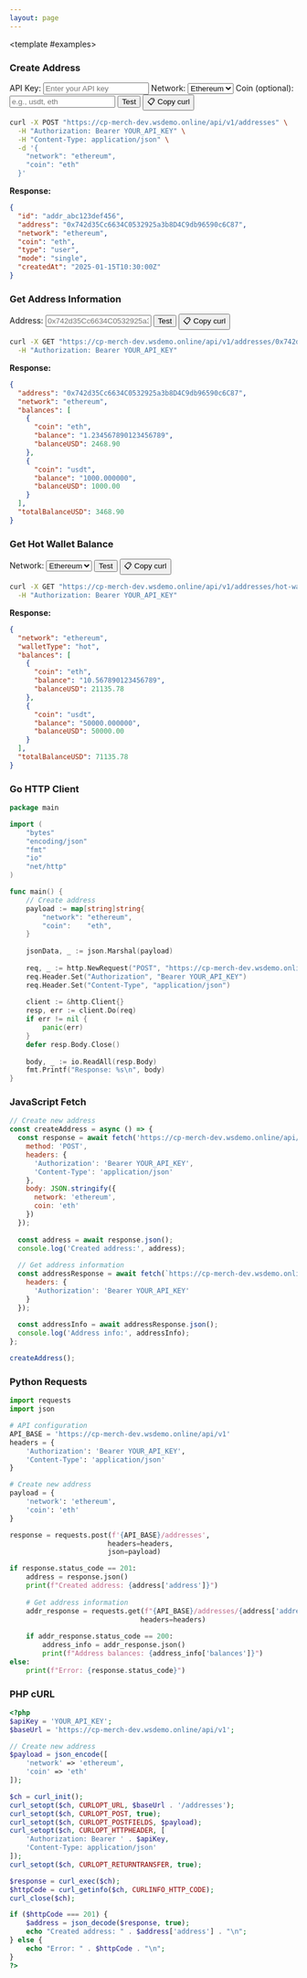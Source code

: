 ```yaml
---
layout: page
---
```


<ApiDoc>
  <template #content>

# Addresses API

The addresses API provides functionality for managing cryptocurrency addresses, service wallets, and grey lists for various blockchain networks.

::: tip Interactive Testing
On this page you can test the API in real time! Enter your API key in the field below and click the "Test" buttons to send requests to the server `https://cp-merch-dev.wsdemo.online/api`.

**If you encounter CORS errors:**
- Use the "📋 Copy curl" buttons to get ready-to-use commands
- Execute commands in terminal or use Postman
- Install a browser extension to disable CORS (e.g., "CORS Unblock")
:::

## Overview

The addresses API allows you to:
- Create new addresses for specific networks and coins
- Retrieve address information and balances
- Manage service wallets (hot, cold, token collector)
- Handle grey list addresses for security
- Get balances for different wallet types

## Authentication

Different endpoints require different levels of authentication:
- **CLIENT_API_KEY**: For basic operations like creating addresses and checking balances
- **ADMIN_API_KEY**: For administrative operations like managing service wallets
- **Bearer token**: Alternative authentication method for all operations

<ApiMethod 
  method="POST"
  endpoint="/v1/addresses"
  title="Create Address"
  description="Creates a new address for a certain network and coin (optional). If coin is not provided then address will be generated for all coins of provided network."
  :parameters="[
    { name: 'network', type: 'string', required: true, description: 'Network slug (e.g., bitcoin, ethereum, tron)' },
    { name: 'coin', type: 'string', required: false, description: 'Coin slug (optional, if not provided - generates for all network coins)' },
    { name: 'mode', type: 'string', required: false, description: 'Address mode: single, common, cross' },
    { name: 'type', type: 'string', required: false, description: 'Address type: user, hot, cold, collector' }
  ]"
  :responses="[
    { status: '201 Created', description: 'Address successfully created' },
    { status: '400 Bad Request', description: 'Invalid request parameters' }
  ]"
/>

<ApiMethod 
  method="GET"
  endpoint="/v1/addresses/{address}"
  title="Get Address"
  description="Returns specified address with balance information."
  :parameters="[
    { name: 'address', type: 'string', required: true, description: 'The cryptocurrency address to retrieve' }
  ]"
  :responses="[
    { status: '200 OK', description: 'Address information retrieved' },
    { status: '400 Bad Request', description: 'Invalid address format' },
    { status: '404 Not Found', description: 'Address not found' }
  ]"
/>

<ApiMethod 
  method="GET"
  endpoint="/v1/addresses/hot-wallet/{network}"
  title="Get Hot Wallet Balance"
  description="Returns the balance of the withdrawal (hot) wallet for specified network."
  :parameters="[
    { name: 'network', type: 'string', required: true, description: 'Network slug (e.g., bitcoin, ethereum, tron)' }
  ]"
  :responses="[
    { status: '200 OK', description: 'Hot wallet balance retrieved' },
    { status: '400 Bad Request', description: 'Invalid network' }
  ]"
/>

<ApiMethod 
  method="GET"
  endpoint="/v1/addresses/service-wallet/{network}"
  title="Get Service Wallet Balance"
  description="Returns the balance of the service (token collector) wallet for specified network."
  :parameters="[
    { name: 'network', type: 'string', required: true, description: 'Network slug (e.g., bitcoin, ethereum, tron)' }
  ]"
  :responses="[
    { status: '200 OK', description: 'Service wallet balance retrieved' },
    { status: '400 Bad Request', description: 'Invalid network' }
  ]"
/>

<ApiMethod 
  method="GET"
  endpoint="/v1/addresses/cold-wallet/{network}"
  title="Get Cold Wallet Balance"
  description="Returns the balance of the cold wallet for specified network."
  :parameters="[
    { name: 'network', type: 'string', required: true, description: 'Network slug (e.g., bitcoin, ethereum, tron)' },
    { name: 'coin', type: 'string', required: false, description: 'Optional coin parameter to filter by specific coin' }
  ]"
  :responses="[
    { status: '200 OK', description: 'Cold wallet balance retrieved' },
    { status: '400 Bad Request', description: 'Invalid network or coin' }
  ]"
/>

<ApiMethod 
  method="POST"
  endpoint="/v1/addresses/service-wallets"
  title="Register Service Wallet"
  description="Register a service wallet for a certain network. For cold wallet need provide only an address. For rest wallets may provide an address and private key, otherwise the wallet will be created and address and private key will be returned."
  :parameters="[
    { name: 'network', type: 'string', required: true, description: 'Network slug' },
    { name: 'type', type: 'string', required: true, description: 'Wallet type: hot, cold, tokens_collector' },
    { name: 'address', type: 'string', required: false, description: 'Wallet address (required for cold wallets)' },
    { name: 'privateKey', type: 'string', required: false, description: 'Private key (optional, will be generated if not provided)' }
  ]"
  :responses="[
    { status: '201 Created', description: 'Service wallet registered successfully' },
    { status: '400 Bad Request', description: 'Invalid parameters' }
  ]"
/>

<ApiMethod 
  method="GET"
  endpoint="/v1/addresses/grey-list"
  title="Get Grey List"
  description="Returns the list of grey-listed addresses for security monitoring."
  :responses="[
    { status: '200 OK', description: 'Grey list retrieved' }
  ]"
/>

<ApiMethod 
  method="POST"
  endpoint="/v1/addresses/grey-list"
  title="Register Grey Address"
  description="Register a grey address for a certain network for security monitoring."
  :parameters="[
    { name: 'network', type: 'string', required: true, description: 'Network slug' },
    { name: 'address', type: 'string', required: true, description: 'Address to add to grey list' },
    { name: 'reason', type: 'string', required: false, description: 'Reason for grey listing' }
  ]"
  :responses="[
    { status: '201 Created', description: 'Grey address registered' },
    { status: '400 Bad Request', description: 'Invalid parameters' }
  ]"
/>

<ApiMethod 
  method="DELETE"
  endpoint="/v1/addresses/grey-list"
  title="Delete Grey Address"
  description="Delete the grey address for a certain network."
  :parameters="[
    { name: 'network', type: 'string', required: true, description: 'Network slug' },
    { name: 'address', type: 'string', required: true, description: 'Address to remove from grey list' }
  ]"
  :responses="[
    { status: '200 OK', description: 'Grey address deleted' },
    { status: '400 Bad Request', description: 'Invalid parameters' },
    { status: '404 Not Found', description: 'Address not found in grey list' }
  ]"
/>

  </template>

  <template #examples>

<div class="example-block" data-lang="curl">

### Create Address

<div class="api-demo">
  <div class="demo-controls">
    <label for="api-key">API Key:</label>
    <input type="text" id="api-key" placeholder="Enter your API key" />
    <label for="address-network">Network:</label>
    <select id="address-network">
      <option value="bitcoin">Bitcoin</option>
      <option value="ethereum" selected>Ethereum</option>
      <option value="tron">Tron</option>
      <option value="bsc">BSC</option>
      <option value="polygon">Polygon</option>
    </select>
    <label for="address-coin">Coin (optional):</label>
    <input type="text" id="address-coin" placeholder="e.g., usdt, eth" />
    <button onclick="testCreateAddress()" class="test-button">Test</button>
    <button onclick="copyCurlCommand('/addresses', {method: 'POST', body: JSON.stringify({network: 'ethereum', coin: 'eth'})})" class="copy-curl-button">📋 Copy curl</button>
  </div>
</div>

```bash
curl -X POST "https://cp-merch-dev.wsdemo.online/api/v1/addresses" \
  -H "Authorization: Bearer YOUR_API_KEY" \
  -H "Content-Type: application/json" \
  -d '{
    "network": "ethereum",
    "coin": "eth"
  }'
```

**Response:**
```json
{
  "id": "addr_abc123def456",
  "address": "0x742d35Cc6634C0532925a3b8D4C9db96590c6C87",
  "network": "ethereum",
  "coin": "eth",
  "type": "user",
  "mode": "single",
  "createdAt": "2025-01-15T10:30:00Z"
}
```

### Get Address Information

<div class="api-demo">
  <div class="demo-controls">
    <label for="get-address">Address:</label>
    <input type="text" id="get-address" placeholder="0x742d35Cc6634C0532925a3b8D4C9db96590c6C87" />
    <button onclick="testGetAddress()" class="test-button">Test</button>
    <button onclick="copyCurlCommand('/addresses/0x742d35Cc6634C0532925a3b8D4C9db96590c6C87', {method: 'GET'})" class="copy-curl-button">📋 Copy curl</button>
  </div>
</div>

```bash
curl -X GET "https://cp-merch-dev.wsdemo.online/api/v1/addresses/0x742d35Cc6634C0532925a3b8D4C9db96590c6C87" \
  -H "Authorization: Bearer YOUR_API_KEY"
```

**Response:**
```json
{
  "address": "0x742d35Cc6634C0532925a3b8D4C9db96590c6C87",
  "network": "ethereum",
  "balances": [
    {
      "coin": "eth",
      "balance": "1.234567890123456789",
      "balanceUSD": 2468.90
    },
    {
      "coin": "usdt",
      "balance": "1000.000000",
      "balanceUSD": 1000.00
    }
  ],
  "totalBalanceUSD": 3468.90
}
```

### Get Hot Wallet Balance

<div class="api-demo">
  <div class="demo-controls">
    <label for="hot-wallet-network">Network:</label>
    <select id="hot-wallet-network">
      <option value="bitcoin">Bitcoin</option>
      <option value="ethereum" selected>Ethereum</option>
      <option value="tron">Tron</option>
    </select>
    <button onclick="testGetHotWallet()" class="test-button">Test</button>
    <button onclick="copyCurlCommand('/addresses/hot-wallet/ethereum', {method: 'GET'})" class="copy-curl-button">📋 Copy curl</button>
  </div>
</div>

```bash
curl -X GET "https://cp-merch-dev.wsdemo.online/api/v1/addresses/hot-wallet/ethereum" \
  -H "Authorization: Bearer YOUR_API_KEY"
```

**Response:**
```json
{
  "network": "ethereum",
  "walletType": "hot",
  "balances": [
    {
      "coin": "eth",
      "balance": "10.567890123456789",
      "balanceUSD": 21135.78
    },
    {
      "coin": "usdt",
      "balance": "50000.000000",
      "balanceUSD": 50000.00
    }
  ],
  "totalBalanceUSD": 71135.78
}
```

</div>

<div class="example-block" data-lang="go">

### Go HTTP Client

```go
package main

import (
    "bytes"
    "encoding/json"
    "fmt"
    "io"
    "net/http"
)

func main() {
    // Create address
    payload := map[string]string{
        "network": "ethereum",
        "coin":    "eth",
    }
    
    jsonData, _ := json.Marshal(payload)
    
    req, _ := http.NewRequest("POST", "https://cp-merch-dev.wsdemo.online/api/v1/addresses", bytes.NewBuffer(jsonData))
    req.Header.Set("Authorization", "Bearer YOUR_API_KEY")
    req.Header.Set("Content-Type", "application/json")
    
    client := &http.Client{}
    resp, err := client.Do(req)
    if err != nil {
        panic(err)
    }
    defer resp.Body.Close()
    
    body, _ := io.ReadAll(resp.Body)
    fmt.Printf("Response: %s\n", body)
}
```

</div>

<div class="example-block" data-lang="javascript">

### JavaScript Fetch

```javascript
// Create new address
const createAddress = async () => {
  const response = await fetch('https://cp-merch-dev.wsdemo.online/api/v1/addresses', {
    method: 'POST',
    headers: {
      'Authorization': 'Bearer YOUR_API_KEY',
      'Content-Type': 'application/json'
    },
    body: JSON.stringify({
      network: 'ethereum',
      coin: 'eth'
    })
  });
  
  const address = await response.json();
  console.log('Created address:', address);
  
  // Get address information
  const addressResponse = await fetch(`https://cp-merch-dev.wsdemo.online/api/v1/addresses/${address.address}`, {
    headers: {
      'Authorization': 'Bearer YOUR_API_KEY'
    }
  });
  
  const addressInfo = await addressResponse.json();
  console.log('Address info:', addressInfo);
};

createAddress();
```

</div>

<div class="example-block" data-lang="python">

### Python Requests

```python
import requests
import json

# API configuration
API_BASE = 'https://cp-merch-dev.wsdemo.online/api/v1'
headers = {
    'Authorization': 'Bearer YOUR_API_KEY',
    'Content-Type': 'application/json'
}

# Create new address
payload = {
    'network': 'ethereum',
    'coin': 'eth'
}

response = requests.post(f'{API_BASE}/addresses', 
                        headers=headers, 
                        json=payload)

if response.status_code == 201:
    address = response.json()
    print(f"Created address: {address['address']}")
    
    # Get address information
    addr_response = requests.get(f"{API_BASE}/addresses/{address['address']}", 
                                headers=headers)
    
    if addr_response.status_code == 200:
        address_info = addr_response.json()
        print(f"Address balances: {address_info['balances']}")
else:
    print(f"Error: {response.status_code}")
```

</div>

<div class="example-block" data-lang="php">

### PHP cURL

```php
<?php
$apiKey = 'YOUR_API_KEY';
$baseUrl = 'https://cp-merch-dev.wsdemo.online/api/v1';

// Create new address
$payload = json_encode([
    'network' => 'ethereum',
    'coin' => 'eth'
]);

$ch = curl_init();
curl_setopt($ch, CURLOPT_URL, $baseUrl . '/addresses');
curl_setopt($ch, CURLOPT_POST, true);
curl_setopt($ch, CURLOPT_POSTFIELDS, $payload);
curl_setopt($ch, CURLOPT_HTTPHEADER, [
    'Authorization: Bearer ' . $apiKey,
    'Content-Type: application/json'
]);
curl_setopt($ch, CURLOPT_RETURNTRANSFER, true);

$response = curl_exec($ch);
$httpCode = curl_getinfo($ch, CURLINFO_HTTP_CODE);
curl_close($ch);

if ($httpCode === 201) {
    $address = json_decode($response, true);
    echo "Created address: " . $address['address'] . "\n";
} else {
    echo "Error: " . $httpCode . "\n";
}
?>
```

</div>

  </template>
</ApiDoc> 